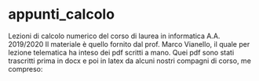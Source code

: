 # appunti_calcolo
Lezioni di calcolo numerico del corso di laurea in informatica A.A. 2019/2020
Il materiale è quello fornito dal prof. Marco Vianello, il quale per lezione telematica ha inteso dei pdf scritti a mano.
Quei pdf sono stati trascritti prima in docx e poi in latex da alcuni nostri compagni di corso, me compreso:
